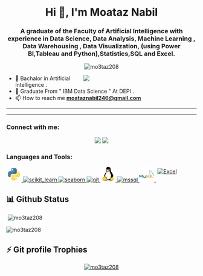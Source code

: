<h1 align="center">Hi 👋, I'm Moataz Nabil</h1>
<h3 align="center">A graduate of the Faculty of Artificial Intelligence with experience in Data Science, Data Analysis,  Machine Learning , Data Warehousing , Data Visualization, (using Power BI,Tableau and Python),Statistics,SQL and Excel. </h3>

<p align="center"> <img src="https://komarev.com/ghpvc/?username=mo3taz208&label=Profile%20views&color=0e75b6&style=flat" alt="mo3taz208" /> </p>

<img align="right" src="https://user-images.githubusercontent.com/63050133/156676671-d5b2e362-97d4-4404-9447-dd71ddfea82f.gif" width = "300px"  />

 
- 🏫 Bachalor in Artificial Intelligence . 
- 🌱 Graduate From " IBM Data Science " At DEPI .
- 📫 How to reach me **moataznabil246@gmail.com**


  





********************************
********************************

<h3 align="left">Connect with me:</h3>
<p align="center">
<a href="mailto:moataznabil246@gmail.com" title="Gmail"><img src="https://img.shields.io/badge/gmail-%23F05033.svg?style=for-the-badge&logo=gmail&logoColor=white"/></a>
<a href="https://www.linkedin.com/in/moataznabil246/" title="LinkedIn"><img src="https://img.shields.io/badge/linkedin-%230077B5.svg?style=for-the-badge&logo=linkedin&logoColor=white"/></a> 
</p>
</p>

<h3 align="left">Languages and Tools:</h3>

<p 
alt="pandas" width="40" height="40"/> </a> <a href="https://www.python.org" target="_blank" rel="noreferrer"> <img src="https://raw.githubusercontent.com/devicons/devicon/master/icons/python/python-original.svg"  
alt="python" width="40" height="40"/> </a> <a href="https://scikit-learn.org/" target="_blank" rel="noreferrer"> <img src="https://upload.wikimedia.org/wikipedia/commons/0/05/Scikit_learn_logo_small.svg"
alt="scikit_learn" width="40" height="40"/> </a> <a href="https://seaborn.pydata.org/" target="_blank" rel="noreferrer"> <img src="https://seaborn.pydata.org/_images/logo-mark-lightbg.svg"
alt="seaborn" width="40" height="40"/><a 
href="https://git-scm.com/" target="_blank" rel="noreferrer"> <img src="https://www.vectorlogo.zone/logos/git-scm/git-scm-icon.svg" alt="git" width="40" height="40"/> </a> <a href="https://www.linux.org/" target="_blank" rel="noreferrer"> <img src="https://raw.githubusercontent.com/devicons/devicon/master/icons/linux/linux-original.svg" alt="linux" width="40" height="40"/> </a> <a href="https://www.microsoft.com/en-us/sql-server" target="_blank" rel="noreferrer"> <img src="https://www.svgrepo.com/show/303229/microsoft-sql-server-logo.svg" alt="mssql" width="40" height="40"/> </a> <a href="https://www.mysql.com/" target="_blank" rel="noreferrer"> <img src="https://raw.githubusercontent.com/devicons/devicon/master/icons/mysql/mysql-original-wordmark.svg" alt="mysql" width="40" height="40"/> 
<img src="https://img.icons8.com/color/344/ms-excel.png" alt="Excel" height="40" style="vertical-align:top; margin:4px">
</a> </p>


## 📊 Github Status

<p>&nbsp;<img align="center" src="https://github-readme-stats.vercel.app/api?username=mo3taz208&show_icons=true&locale=en" alt="mo3taz208" /></p>

<p><img align="center" src="https://github-readme-streak-stats.herokuapp.com/?user=mo3taz208&" alt="mo3taz208" /></p>

## ⚡ Git profile Trophies

<p align="center"> <a href="https://github.com/ryo-ma/github-profile-trophy"><img src="https://github-profile-trophy.vercel.app/?username=mo3taz208" alt="mo3taz208" /></a> </p>

